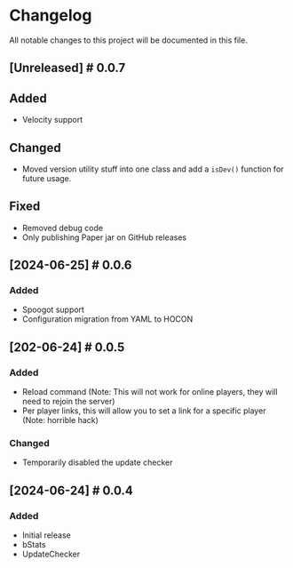 # Changelog

All notable changes to this project will be documented in this file.

## [Unreleased] # 0.0.7

## Added
- Velocity support

## Changed
- Moved version utility stuff into one class and add a `isDev()` function for future usage.

## Fixed
- Removed debug code
- Only publishing Paper jar on GitHub releases


## [2024-06-25] # 0.0.6

### Added
- Spoogot support
- Configuration migration from YAML to HOCON

## [202-06-24] # 0.0.5

### Added
- Reload command (Note: This will not work for online players, they will need to rejoin the server)
- Per player links, this will allow you to set a link for a specific player (Note: horrible hack)

### Changed
- Temporarily disabled the update checker

## [2024-06-24] # 0.0.4

### Added
- Initial release
- bStats
- UpdateChecker
